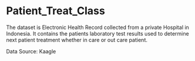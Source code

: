 # Patient_Treat_Class
The dataset is Electronic Health Record collected from a private Hospital in Indonesia. 
It contains the patients laboratory test results used to determine next patient treatment whether in care or out care patient. 

Data Source: Kaagle
